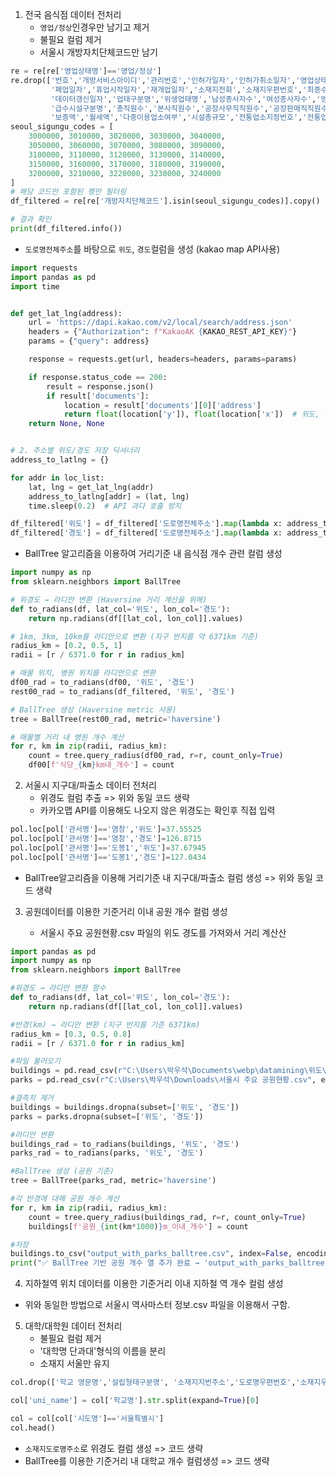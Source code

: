 1. 전국 음식점 데이터 전처리
   - ```영업/정상```인경우만 남기고 제거
   - 불필요 컬럼 제거
   - 서울시 개방자치단체코드만 남기
```python
re = re[re['영업상태명']=='영업/정상']
re.drop(['번호','개방서비스아이디','관리번호','인허가일자','인허가취소일자','영업상태구분코드',
         '폐업일자','휴업시작일자','재개업일자','소재지전화','소재지우편번호','최종수정시점','데이터갱신구분',
         '데이터갱신일자','업태구분명','위생업태명','남성종사자수','여성종사자수','영업장주변구분명','등급구분명',
         '급수시설구분명','총직원수','본사직원수','공장사무직직원수','공장판매직직원수','공장생산직직원수','건물소유구분명',
         '보증액','월세액','다중이용업소여부','시설총규모','전통업소지정번호','전통업소주된음식','홈페이지','Unnamed: 47'],axis=1, inplace=True)
seoul_sigungu_codes = [
    3000000, 3010000, 3020000, 3030000, 3040000,
    3050000, 3060000, 3070000, 3080000, 3090000,
    3100000, 3110000, 3120000, 3130000, 3140000,
    3150000, 3160000, 3170000, 3180000, 3190000,
    3200000, 3210000, 3220000, 3230000, 3240000
]
# 해당 코드만 포함된 행만 필터링
df_filtered = re[re['개방자치단체코드'].isin(seoul_sigungu_codes)].copy()

# 결과 확인
print(df_filtered.info())
```
   - ```도로명전체주소```를 바탕으로 ```위도```, ```경도```컬럼을 생성 (kakao map API사용)
```python
import requests
import pandas as pd
import time


def get_lat_lng(address):
    url = 'https://dapi.kakao.com/v2/local/search/address.json'
    headers = {"Authorization": f"KakaoAK {KAKAO_REST_API_KEY}"}
    params = {"query": address}

    response = requests.get(url, headers=headers, params=params)

    if response.status_code == 200:
        result = response.json()
        if result['documents']:
            location = result['documents'][0]['address']
            return float(location['y']), float(location['x'])  # 위도, 경도
    return None, None


# 2. 주소별 위도/경도 저장 딕셔너리
address_to_latlng = {}

for addr in loc_list:
    lat, lng = get_lat_lng(addr)
    address_to_latlng[addr] = (lat, lng)
    time.sleep(0.2)  # API 과다 호출 방지

df_filtered['위도'] = df_filtered['도로명전체주소'].map(lambda x: address_to_latlng.get(x, (None, None))[0])
df_filtered['경도'] = df_filtered['도로명전체주소'].map(lambda x: address_to_latlng.get(x, (None, None))[1])
```
   - BallTree 알고리즘을 이용하여 거리기준 내 음식점 개수 관련 컬럼 생성
```python
import numpy as np
from sklearn.neighbors import BallTree

# 위경도 → 라디안 변환 (Haversine 거리 계산을 위해)
def to_radians(df, lat_col='위도', lon_col='경도'):
    return np.radians(df[[lat_col, lon_col]].values)

# 1km, 3km, 10km를 라디안으로 변환 (지구 반지름 약 6371km 기준)
radius_km = [0.2, 0.5, 1]
radii = [r / 6371.0 for r in radius_km]

# 매물 위치, 병원 위치를 라디안으로 변환
df00_rad = to_radians(df00, '위도', '경도')
rest00_rad = to_radians(df_filtered, '위도', '경도')

# BallTree 생성 (Haversine metric 사용)
tree = BallTree(rest00_rad, metric='haversine')

# 매물별 거리 내 병원 개수 계산
for r, km in zip(radii, radius_km):
    count = tree.query_radius(df00_rad, r=r, count_only=True)
    df00[f'식당_{km}km내_개수'] = count
```

2. 서울시 지구대/파출소 데이터 전처리
   - 위경도 컬럼 추출 => 위와 동일 코드 생략
   - 카카오맵 API를 이용해도 나오지 않은 위경도는 확인후 직접 입력
```python
pol.loc[pol['관서명']=='염창','위도']=37.55525
pol.loc[pol['관서명']=='염창','경도']=126.8715
pol.loc[pol['관서명']=='도봉1','위도']=37.67945
pol.loc[pol['관서명']=='도봉1','경도']=127.0434
```
   - BallTree알고리즘을 이용해 거리기준 내 지구대/파출소 컬럼 생성 => 위와 동일 코드 생략
      
3. 공원데이터를 이용한 기준거리 이내 공원 개수 컬럼 생성

   - 서울시 주요 공원현황.csv 파일의 위도 경도를 가져와서 거리 계산산
```python
import pandas as pd
import numpy as np
from sklearn.neighbors import BallTree

#위경도 → 라디안 변환 함수
def to_radians(df, lat_col='위도', lon_col='경도'):
    return np.radians(df[[lat_col, lon_col]].values)

#반경(km) → 라디안 변환 (지구 반지름 기준 6371km)
radius_km = [0.3, 0.5, 0.8]
radii = [r / 6371.0 for r in radius_km]

#파일 불러오기
buildings = pd.read_csv(r"C:\Users\박우석\Documents\webp\datamining\위도\역개수 추가(100,300,500).csv")
parks = pd.read_csv(r"C:\Users\박우석\Downloads\서울시 주요 공원현황.csv", encoding="cp949")

#결측치 제거
buildings = buildings.dropna(subset=['위도', '경도'])
parks = parks.dropna(subset=['위도', '경도'])

#라디안 변환
buildings_rad = to_radians(buildings, '위도', '경도')
parks_rad = to_radians(parks, '위도', '경도')

#BallTree 생성 (공원 기준)
tree = BallTree(parks_rad, metric='haversine')

#각 반경에 대해 공원 개수 계산
for r, km in zip(radii, radius_km):
    count = tree.query_radius(buildings_rad, r=r, count_only=True)
    buildings[f'공원_{int(km*1000)}m_이내_개수'] = count

#저장
buildings.to_csv("output_with_parks_balltree.csv", index=False, encoding='utf-8-sig')
print("✅ BallTree 기반 공원 개수 열 추가 완료 → 'output_with_parks_balltree.csv'")
```

4. 지하철역 위치 데이터를 이용한 기준거리 이내 지하철 역 개수 컬럼 생성   
   
 - 위와 동일한 방법으로 서울시 역사마스터 정보.csv 파일을 이용해서 구함.
5. 대학/대학원 데이터 전처리
   - 불필요 컬럼 제거
   - '대학명 단과대'형식의 이름을 분리
   - 소재지 서울만 유지
```python
col.drop(['학교 영문명','설립형태구분명', '소재지지번주소','도로명우편번호','소재지우편번호','홈페이지주소','대표팩스번호','설립일자','기준연도','데이터기준일자','제공기관코드''제공기관명'],axis=1,inplace=True)

col['uni_name'] = col['학교명'].str.split(expand=True)[0]

col = col[col['시도명']=='서울특별시']
col.head()
```
   - ```소재지도로명주소```로 위경도 컬럼 생성 => 코드 생략
   - BallTree를 이용한 기준거리 내 대학교 개수 컬럼생성 => 코드 생략
